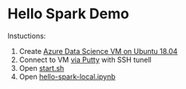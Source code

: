 # Hello Spark Demo

Instuctions:

1. Create [Azure Data Science VM on Ubuntu 18.04](https://docs.microsoft.com/en-us/azure/machine-learning/data-science-virtual-machine/dsvm-ubuntu-intro)
2. Connect to VM [via Putty](https://www.skyverge.com/blog/how-to-set-up-an-ssh-tunnel-with-putty/) with SSH tunell
3. Open [start.sh](start.sh)
4. Open [hello-spark-local.ipynb](hello-word-count.ipynb)